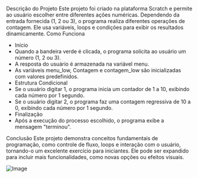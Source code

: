 Descrição do Projeto
Este projeto foi criado na plataforma Scratch e permite ao usuário escolher entre diferentes ações numéricas. Dependendo da entrada fornecida (1, 2 ou 3), o programa realiza diferentes operações de contagem. Ele usa variáveis, loops e condições para exibir os resultados dinamicamente.
Como Funciona
- Início
- Quando a bandeira verde é clicada, o programa solicita ao usuário um número (1, 2 ou 3).
- A resposta do usuário é armazenada na variável menu.
- As variáveis menu_low, Contagem e contagem_low são inicializadas com valores predefinidos.
- Estrutura Condicional
- Se o usuário digitar 1, o programa inicia um contador de 1 a 10, exibindo cada número por 1 segundo.
- Se o usuário digitar 2, o programa faz uma contagem regressiva de 10 a 0, exibindo cada número por 1 segundo.
- Finalização
- Após a execução do processo escolhido, o programa exibe a mensagem "terminou".


Conclusão
Este projeto demonstra conceitos fundamentais de programação, como controle de fluxo, loops e interação com o usuário, tornando-o um excelente exercício para iniciantes. Ele pode ser expandido para incluir mais funcionalidades, como novas opções ou efeitos visuais.

![Image](https://github.com/user-attachments/assets/26cad8f2-a82a-4abc-aef2-b277229a700d)
